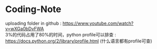 # Coding-Note

uploading folder in github : https://www.youtube.com/watch?v=wXGa0bDvFWA  
3%的代码占用了80%的时间，python profile可以排查 : https://docs.python.org/2/library/profile.html
(什么语言都有profile可查)
